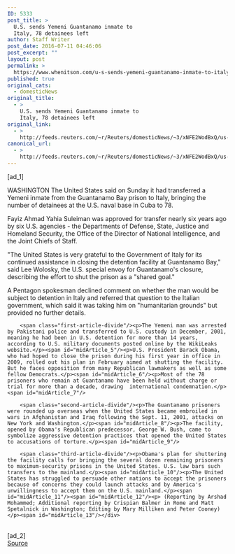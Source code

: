 ```yaml
---
ID: 5333
post_title: >
  U.S. sends Yemeni Guantanamo inmate to
  Italy, 78 detainees left
author: Staff Writer
post_date: 2016-07-11 04:46:06
post_excerpt: ""
layout: post
permalink: >
  https://www.whenitson.com/u-s-sends-yemeni-guantanamo-inmate-to-italy-78-detainees-left/
published: true
original_cats:
  - domesticNews
original_title:
  - >
    U.S. sends Yemeni Guantanamo inmate to
    Italy, 78 detainees left
original_link:
  - >
    http://feeds.reuters.com/~r/Reuters/domesticNews/~3/xNFE2WodBxQ/us-usa-guantanamo-idUSKCN0ZQ0WW
canonical_url:
  - >
    http://feeds.reuters.com/~r/Reuters/domesticNews/~3/xNFE2WodBxQ/us-usa-guantanamo-idUSKCN0ZQ0WW
---
```

 [ad_1]
<br><div id="articleText">
<span id="midArticle_start"/>

<span id="midArticle_0"/><span class="focusParagraph" readability="4"><p><span class="articleLocation">WASHINGTON</span> The United States said on Sunday it had transferred a Yemeni inmate from the Guantanamo Bay prison to Italy, bringing the number of detainees at the U.S. naval base in Cuba to 78.</p></span><span id="midArticle_1"/><p>Fayiz Ahmad Yahia Suleiman was approved for transfer nearly six years ago by six U.S. agencies - the Departments of Defense, State, Justice and Homeland Security, the Office of the Director of National Intelligence, and the Joint Chiefs of Staff.</p><span id="midArticle_2"/><p>"The United States is very grateful to the Government of Italy for its continued assistance in closing the detention facility at Guantanamo Bay," said Lee Wolosky, the U.S. special envoy for Guantanamo's closure, describing the effort to shut the prison as a "shared goal."</p><span id="midArticle_3"/><p>A Pentagon spokesman declined comment on whether the man would be subject to detention in Italy and referred that question to the Italian government, which said it was taking him on "humanitarian grounds" but provided no further details.</p><span id="midArticle_4"/>
        
        <span class="first-article-divide"/><p>The Yemeni man was arrested by Pakistani police and transferred to U.S. custody in December, 2001, meaning he had been in U.S. detention for more than 14 years, according to U.S. military documents posted online by the WikiLeaks website.</p><span id="midArticle_5"/><p>U.S. President Barack Obama, who had hoped to close the prison during his first year in office in 2009, rolled out his plan in February aimed at shutting the facility. But he faces opposition from many Republican lawmakers as well as some fellow Democrats.</p><span id="midArticle_6"/><p>Most of the 78 prisoners who remain at Guantanamo have been held without charge or trial for more than a decade, drawing  international condemnation.</p><span id="midArticle_7"/>
        
        <span class="second-article-divide"/><p>The Guantanamo prisoners were rounded up overseas when the United States became embroiled in wars in Afghanistan and Iraq following the Sept. 11, 2001, attacks on New York and Washington.</p><span id="midArticle_8"/><p>The facility, opened by Obama's Republican predecessor, George W. Bush, came to symbolize aggressive detention practices that opened the United States to accusations of torture.</p><span id="midArticle_9"/>
        
        <span class="third-article-divide"/><p>Obama's plan for shuttering the facility calls for bringing the several dozen remaining prisoners to maximum-security prisons in the United States. U.S. law bars such transfers to the mainland.</p><span id="midArticle_10"/><p>The United States has struggled to persuade other nations to accept the prisoners because of concerns they could launch attacks and by America's unwillingness to accept them on the U.S. mainland.</p><span id="midArticle_11"/><span id="midArticle_12"/><p> (Reporting by Arshad Mohammed; Additional reporting by Crispian Balmer in Rome and Matt Spetalnick in Washington; Editing by Mary Milliken and Peter Cooney)</p><span id="midArticle_13"/></div>
<br>[ad_2]
<br><a href="http://feeds.reuters.com/~r/Reuters/domesticNews/~3/xNFE2WodBxQ/us-usa-guantanamo-idUSKCN0ZQ0WW">Source </a>